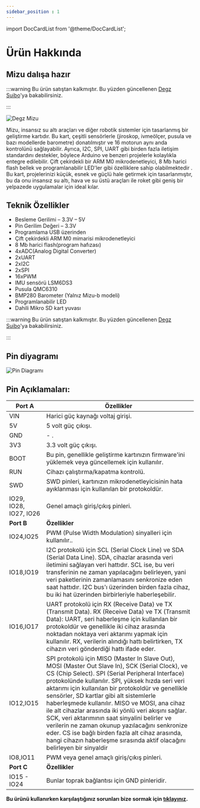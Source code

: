 ```yaml
---
sidebar_position : 1
---
```




import DocCardList from '@theme/DocCardList';
    
# Ürün Hakkında

## Mizu dalışa hazır


:::warning
Bu ürün satıştan kalkmıştır. Bu yüzden güncellenen [Degz Suibo](/elektronik-kartlar/Kontrol-Kartları/suibo-rp2040/)'ya bakabilirsiniz.  

:::

![Degz Mizu](./image/DegzMizuRp2040KontrolKarti1.jpg)

Mizu, insansız su altı araçları ve diğer robotik sistemler için tasarlanmış bir geliştirme kartıdır. Bu kart, çeşitli sensörlerle (jiroskop, ivmeölçer, pusula ve bazı modellerde barometre) donatılmıştır ve 16 motorun aynı anda kontrolünü sağlayabilir. Ayrıca, I2C, SPI, UART gibi birden fazla iletişim standardını destekler, böylece Arduino ve benzeri projelerle kolaylıkla entegre edilebilir. Çift çekirdekli bir ARM M0 mikrodenetleyici, 8 Mb harici flash bellek ve programlanabilir LED'ler gibi özelliklere sahip olabilmektedir . Bu kart, projelerinizi küçük, esnek ve güçlü hale getirmek için tasarlanmıştır, bu da onu insansız su altı, hava ve su üstü araçları ile roket gibi geniş bir yelpazede uygulamalar için ideal kılar.




## Teknik Özellikler

- Besleme Gerilimi – 3.3V – 5V
- Pin Gerilim Değeri – 3.3V
- Programlama USB üzerinden
- Çift çekirdekli ARM M0 mimarisi mikrodenetleyici
- 8 Mb harici flash(program hafızası)
- 4xADC(Analog Digital Converter)
- 2xUART
- 2xI2C
- 2xSPI
- 16xPWM
- IMU sensörü LSM6DS3 
- Pusula QMC6310
- BMP280 Barometer (Yalnız Mizu-b modeli)
- Programlanabilir LED
- Dahili Mikro SD kart yuvası


:::warning
Bu ürün satıştan kalkmıştır. Bu yüzden güncellenen [Degz Suibo](/elektronik-kartlar/Kontrol-Kartları/suibo-rp2040/)'ya bakabilirsiniz.  

:::




## Pin diyagramı

![Pin Diagramı](./image/DegzMizuRp2040KontrolKarti4.png)



 ## Pin  Açıklamaları:




 
|Port A                 | Özellikler                                                                                                                                                                                                                                     |
|----------------------------|--------------------------------------------------------------------------------------------------------------------------------------------------------------------------------------------------------------------------------------------|
|VIN| Harici güç kaynağı voltaj girişi.|
5V| 5 volt güç çıkışı.|
|GND| - .
|3V3 |3.3 volt güç çıkışı.
|BOOT| Bu pin, genellikle geliştirme kartınızın firmware'ini yüklemek veya güncellemek için kullanılır.|
RUN| Cihazı çalıştırma/kapatma kontrolü.|
|SWD|SWD pinleri, kartınızın mikrodenetleyicisinin hata ayıklanması için kullanılan bir protokoldür.
|IO29, IO28, IO27, IO26| Genel amaçlı giriş/çıkış pinleri.
 **Port B**                | **Özellikler**                                                  |
|     IO24,IO25         |      PWM (Pulse Width Modulation) sinyalleri için kullanılır..|
IO18,IO19|I2C protokolü için SCL (Serial Clock Line) ve SDA (Serial Data Line).       SDA, cihazlar arasında veri iletimini sağlayan veri hattıdır. SCL ise, bu veri transferinin ne zaman yapılacağını belirleyen, yani veri paketlerinin zamanlamasını senkronize eden saat hattıdır. I2C bus'ı üzerinden birden fazla cihaz, bu iki hat üzerinden birbirleriyle haberleşebilir.|
|IO16,IO17| UART protokolü için RX (Receive Data) ve TX (Transmit Data). RX (Receive Data) ve TX (Transmit Data): UART, seri haberleşme için kullanılan bir protokoldür ve genellikle iki cihaz arasında noktadan noktaya veri aktarımı yapmak için kullanılır. RX, verilerin alındığı hattı belirtirken, TX cihazın veri gönderdiği hattı ifade eder.|
|IO12,IO15| SPI protokolü için MISO (Master In Slave Out), MOSI (Master Out Slave In), SCK (Serial Clock), ve CS (Chip Select). SPI (Serial Peripheral Interface) protokolünde kullanılır. SPI, yüksek hızda seri veri aktarımı için kullanılan bir protokoldür ve genellikle sensörler, SD kartlar gibi alt sistemlerle haberleşmede kullanılır. MISO ve MOSI, ana cihaz ile alt cihazlar arasında iki yönlü veri akışını sağlar. SCK, veri aktarımının saat sinyalini belirler ve verilerin ne zaman okunup yazılacağını senkronize eder. CS ise bağlı birden fazla alt cihaz arasında, hangi cihazın haberleşme sırasında aktif olacağını belirleyen bir sinyaldir|
| IO8,IO11 | PWM veya genel amaçlı giriş/çıkış pinleri. |
|**Port C**                 | **Özellikler**                                               |
|IO15 - IO24 | Bunlar toprak bağlantısı için GND pinleridir.  




**Bu ürünü kullanırken karşılaştığınız  sorunları  bize sormak için  [tıklayınız](https://forum.degzrobotics.com/).**  
<DocCardList />